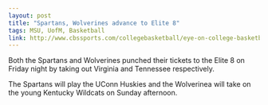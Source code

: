 ```yaml
---
layout: post
title: "Spartans, Wolverines advance to Elite 8"
tags: MSU, UofM, Basketball
link: http://www.cbssports.com/collegebasketball/eye-on-college-basketball/24505115/night-court-kentucky-michigan-msu-and-uconn-prevail
---
```


Both the Spartans and Wolverines punched their tickets to the Elite 8 on Friday night by taking out Virginia and Tennessee respectively.

The Spartans will play the UConn Huskies and the Wolverinea will take on the young Kentucky Wildcats on Sunday afternoon.
